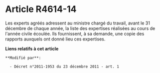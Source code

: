 # Article R4614-14

Les experts agréés adressent au ministre chargé du travail, avant le 31 décembre de chaque année, la liste des expertises
réalisées au cours de l'année civile écoulée. Ils fournissent, à sa demande, une copie des rapports auxquels ont donné lieu
ces expertises.

**Liens relatifs à cet article**

	**Modifié par**:

	  - Décret n°2011-1953 du 23 décembre 2011 - art. 1
